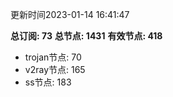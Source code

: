 更新时间2023-01-14 16:41:47

**总订阅: 73**
**总节点: 1431**
**有效节点: 418**
- trojan节点: 70
- v2ray节点: 165
- ss节点: 183

